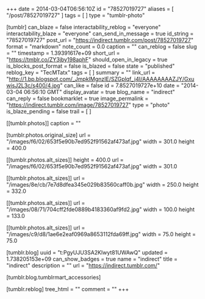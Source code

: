 +++
date = 2014-03-04T06:56:10Z
id = "78527019727"
aliases = [ "/post/78527019727" ]
tags = [ ]
type = "tumblr-photo"

[tumblr]
can_blaze = false
interactability_reblog = "everyone"
interactability_blaze = "everyone"
can_send_in_message = true
id_string = "78527019727"
post_url = "https://indirect.tumblr.com/post/78527019727"
format = "markdown"
note_count = 0.0
caption = ""
can_reblog = false
slug = ""
timestamp = 1.39391617e+09
short_url = "https://tmblr.co/ZY3jby198aphF"
should_open_in_legacy = true
is_blocks_post_format = false
is_blazed = false
state = "published"
reblog_key = "TecMTatx"
tags = [ ]
summary = ""
link_url = "http://1.bp.blogspot.com/_JmpkIMgnzIE/SZGplqf_j4I/AAAAAAAAZJY/GxuwisJ2L3c/s400/4.jpg"
can_like = false
id = 7.8527019727e+10
date = "2014-03-04 06:56:10 GMT"
display_avatar = true
blog_name = "indirect"
can_reply = false
bookmarklet = true
image_permalink = "https://indirect.tumblr.com/image/78527019727"
type = "photo"
is_blaze_pending = false
trail = [ ]

[[tumblr.photos]]
caption = ""

[tumblr.photos.original_size]
url = "/images/f6/02/653f5e90b7ed952f91562af473af.jpg"
width = 301.0
height = 400.0

[[tumblr.photos.alt_sizes]]
height = 400.0
url = "/images/f6/02/653f5e90b7ed952f91562af473af.jpg"
width = 301.0

[[tumblr.photos.alt_sizes]]
url = "/images/8e/cb/7e7d8dfea345e029b83560caff0b.jpg"
width = 250.0
height = 332.0

[[tumblr.photos.alt_sizes]]
url = "/images/08/71/704cff2fde0889b4183360af9fd2.jpg"
width = 100.0
height = 133.0

[[tumblr.photos.alt_sizes]]
url = "/images/c9/d8/1ae6e2eaf0969a8653112fda69ff.jpg"
width = 75.0
height = 75.0

[tumblr.blog]
uuid = "t:PgyUJU3SA2Klwyt81UWAwQ"
updated = 1.738205153e+09
can_show_badges = true
name = "indirect"
title = "indirect"
description = ""
url = "https://indirect.tumblr.com/"

[tumblr.blog.tumblrmart_accessories]

[tumblr.reblog]
tree_html = ""
comment = ""
+++

